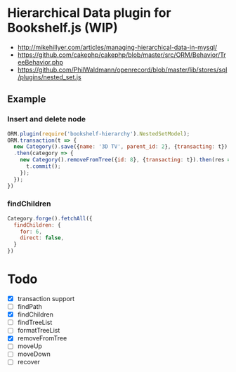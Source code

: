 # Hierarchical Data plugin for Bookshelf.js (WIP)

- http://mikehillyer.com/articles/managing-hierarchical-data-in-mysql/
- https://github.com/cakephp/cakephp/blob/master/src/ORM/Behavior/TreeBehavior.php
- https://github.com/PhilWaldmann/openrecord/blob/master/lib/stores/sql/plugins/nested_set.js

## Example

### Insert and delete node

```js
ORM.plugin(require('bookshelf-hierarchy').NestedSetModel);
ORM.transaction(t => {
  new Category().save({name: '3D TV', parent_id: 2}, {transacting: t})
  .then(category => {
    new Category().removeFromTree({id: 8}, {transacting: t}).then(res => {
      t.commit();
    });
  });
})
```

### findChildren

```js
Category.forge().fetchAll({
  findChildren: {
    for: 6,
    direct: false,
  }
})
```

# Todo

- [x] transaction support
- [ ] findPath
- [x] findChildren
- [ ] findTreeList
- [ ] formatTreeList
- [x] removeFromTree
- [ ] moveUp
- [ ] moveDown
- [ ] recover

